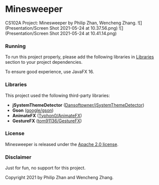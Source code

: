 # Minesweeper
CS102A Project: Minesweeper by Philip Zhan, Wencheng Zhang.
![](Presentation/Screen Shot 2021-05-24 at 10.37.56.png)
![](Presentation/Screen Shot 2021-05-24 at 10.41.14.png)

### Running
To run this project properly, please add the following libraries in [Libraries](#Libraries) section to your project dependencies.

To ensure good experience, use JavaFX 16.

### Libraries
This project used the following third-party libraries:
- **jSystemThemeDetector** ([Dansoftowner/jSystemThemeDetector](https://github.com/Dansoftowner/jSystemThemeDetector))
- **Gson** ([google/gson](https://github.com/google/gson))
- **AnimateFX** ([Typhon0/AnimateFX](https://github.com/Typhon0/AnimateFX))
- **GestureFX** ([tom91136/GestureFX](https://github.com/tom91136/GestureFX))

### License
Minesweeper is released under the [Apache 2.0 license](LICENSE).

### Disclaimer
Just for fun, no support for this project.

Copyright 2021 by Philip Zhan and Wencheng Zhang.
